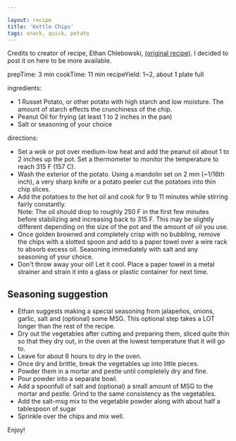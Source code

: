 ```yaml
---

layout: recipe
title: 'Kettle Chips'
tags: snack, quick, potato
---
```


Credits to creator of recipe, Ethan Chlebowski, [(original recipe)](https://www.ethanchlebowski.com/cooking-techniques-recipes/kettle-cooked-chips).
I decided to post it on here to be more available.

prepTime: 3 min
cookTime: 11 min
recipeYield: 1~2, about 1 plate full

ingredients:
- 1 Russet Potato, or other potato with high starch and low moisture. The amount of starch effects the crunchiness of the chip.
- Peanut Oil for frying (at least 1 to 2 inches in the pan)
- Salt or seasoning of your choice

directions:
- Set a wok or pot over medium-low heat and add the peanut oil about 1 to 2 inches up the pot. Set a thermometer to monitor the temperature to reach 315 F (157 C).
- Wash the exterior of the potato. Using a mandolin set on 2 mm (~1/16th inch), a very sharp knife or a potato peeler cut the potatoes into thin chip slices.
- Add the potatoes to the hot oil and cook for 9 to 11 minutes while stirring fairly constantly. <br>
Note: The oil should drop to roughly 250 F in the first few minutes before stabilizing and increasing back to 315 F. This may be slightly different depending on the size of the pot and the amount of oil you use.
- Once golden browned and completely crisp with no bubbling, remove the chips with a slotted spoon and add to a paper towel over a wire rack to absorb excess oil. Seasoning immediately with salt and any seasoning of your choice.
- Don't throw away your oil! Let it cool. Place a paper towel in a metal strainer and strain it into a glass or plastic container for next time.

## Seasoning suggestion

- Ethan suggests making a special seasoning from jalapeños, onions, garlic, salt and (optional) some MSG. This optional step takes a LOT longer than the rest of the recipe.
- Dry out the vegetables after cutting and preparing them, sliced quite thin so that they dry out, in the oven at the lowest temperature that it will go to.
- Leave for about 6 hours to dry in the oven.
- Once dry and brittle, break the vegetables up into little pieces.
- Powder them in a mortar and pestle until completely dry and fine.
- Pour powder into a separate bowl.
- Add a spoonfull of salt and (optional) a small amount of MSG to the mortar and pestle. Grind to the same consistency as the vegetables.
- Add the salt-msg mix to the vegetable powder along with about half a tablespoon of sugar
- Sprinkle over the chips and mix well.

Enjoy!
